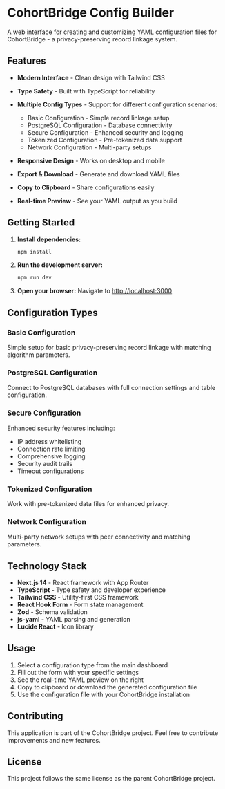 # CohortBridge Config Builder

A web interface for creating and customizing YAML configuration files for CohortBridge - a privacy-preserving record linkage system.

## Features

- **Modern Interface** - Clean design with Tailwind CSS
- **Type Safety** - Built with TypeScript for reliability
- **Multiple Config Types** - Support for different configuration scenarios:
  - Basic Configuration - Simple record linkage setup
  - PostgreSQL Configuration - Database connectivity
  - Secure Configuration - Enhanced security and logging
  - Tokenized Configuration - Pre-tokenized data support
  - Network Configuration - Multi-party setups

- **Responsive Design** - Works on desktop and mobile
- **Export & Download** - Generate and download YAML files
- **Copy to Clipboard** - Share configurations easily
- **Real-time Preview** - See your YAML output as you build

## Getting Started

1. **Install dependencies:**
   ```bash
   npm install
   ```

2. **Run the development server:**
   ```bash
   npm run dev
   ```

3. **Open your browser:**
   Navigate to [http://localhost:3000](http://localhost:3000)

## Configuration Types

### Basic Configuration
Simple setup for basic privacy-preserving record linkage with matching algorithm parameters.

### PostgreSQL Configuration  
Connect to PostgreSQL databases with full connection settings and table configuration.

### Secure Configuration
Enhanced security features including:
- IP address whitelisting
- Connection rate limiting
- Comprehensive logging
- Security audit trails
- Timeout configurations

### Tokenized Configuration
Work with pre-tokenized data files for enhanced privacy.

### Network Configuration
Multi-party network setups with peer connectivity and matching parameters.

## Technology Stack

- **Next.js 14** - React framework with App Router
- **TypeScript** - Type safety and developer experience
- **Tailwind CSS** - Utility-first CSS framework
- **React Hook Form** - Form state management
- **Zod** - Schema validation
- **js-yaml** - YAML parsing and generation
- **Lucide React** - Icon library

## Usage

1. Select a configuration type from the main dashboard
2. Fill out the form with your specific settings
3. See the real-time YAML preview on the right
4. Copy to clipboard or download the generated configuration file
5. Use the configuration file with your CohortBridge installation

## Contributing

This application is part of the CohortBridge project. Feel free to contribute improvements and new features.

## License

This project follows the same license as the parent CohortBridge project.
